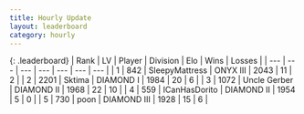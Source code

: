 ```yaml
---
title: Hourly Update
layout: leaderboard
category: hourly
---
```


{: .leaderboard}
| Rank | LV | Player | Division | Elo | Wins | Losses |
| --- | --- | --- | --- | --- | --- | --- |
| <span data-change="0">1</span> | 842 | <span title="ID: 153129">SleepyMattress</span> | ONYX III | <span data-change="0">2043</span> | <span data-change="0">11</span> | <span data-change="0">2</span> |
| <span data-change="0">2</span> | 2201 | <span title="ID: 353063">Sktima</span> | DIAMOND I | <span data-change="0">1984</span> | <span data-change="0">20</span> | <span data-change="0">6</span> |
| <span data-change="0">3</span> | 1072 | <span title="ID: 31699">Uncle Gerber</span> | DIAMOND II | <span data-change="0">1968</span> | <span data-change="0">22</span> | <span data-change="0">10</span> |
| <span data-change="0">4</span> | 559 | <span title="ID: 415713">ICanHasDorito</span> | DIAMOND II | <span data-change="0">1954</span> | <span data-change="0">5</span> | <span data-change="0">0</span> |
| <span data-change="16">5</span> | 730 | <span title="ID: 540690">poon</span> | DIAMOND III | <span data-change="78">1928</span> | <span data-change="7">15</span> | <span data-change="0">6</span> |